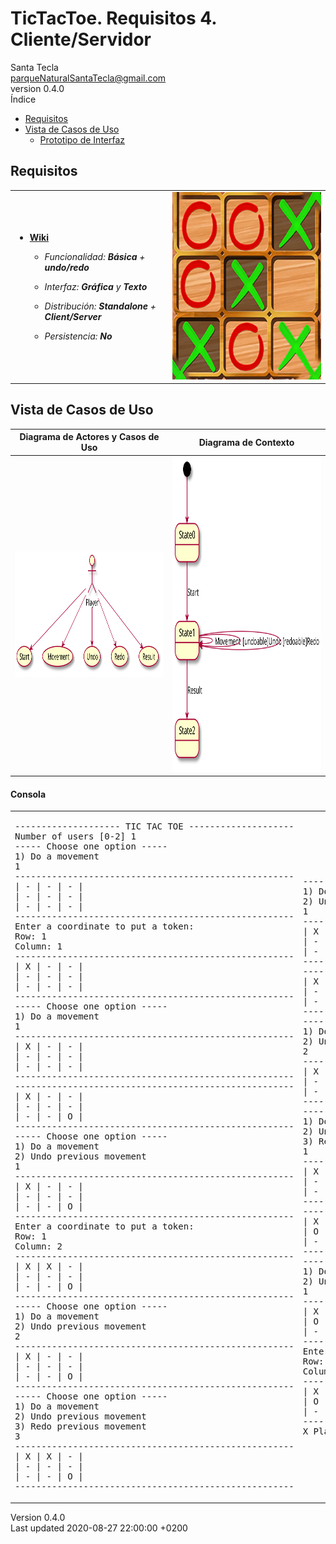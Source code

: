 <!DOCTYPE html>
<html lang="en">
<head>
<meta charset="UTF-8">
<meta http-equiv="X-UA-Compatible" content="IE=edge">
<meta name="viewport" content="width=device-width, initial-scale=1.0">
<meta name="generator" content="Asciidoctor 2.0.8">
<meta name="author" content="Santa Tecla">
<link rel="stylesheet" href="https://fonts.googleapis.com/css?family=Open+Sans:300,300italic,400,400italic,600,600italic%7CNoto+Serif:400,400italic,700,700italic%7CDroid+Sans+Mono:400,700">

<link rel="stylesheet" href="https://cdnjs.cloudflare.com/ajax/libs/font-awesome/4.7.0/css/font-awesome.min.css">
</head>
<body class="book">
<div id="header">
<h1>TicTacToe. Requisitos 4. <strong>Cliente/Servidor</strong></h1>
<div class="details">
<span id="author" class="author">Santa Tecla</span><br>
<span id="email" class="email"><a href="mailto:parqueNaturalSantaTecla@gmail.com">parqueNaturalSantaTecla@gmail.com</a></span><br>
<span id="revnumber">version 0.4.0</span>
</div>
<div id="toc" class="toc">
<div id="toctitle">Índice</div>
<ul class="sectlevel1">
<li><a href="#requisitos">Requisitos</a></li>
<li><a href="#vista-de-casos-de-uso">Vista de Casos de Uso</a>
<ul class="sectlevel2">
<li><a href="#prototipo-de-interfaz">Prototipo de Interfaz</a></li>
</ul>
</li>
</ul>
</div>
</div>
<div id="content">
<div class="sect1">
<h2 id="requisitos">Requisitos</h2>
<div class="sectionbody">
<table class="tableblock frame-all grid-all stretch">
<colgroup>
<col style="width: 50%;">
<col style="width: 50%;">
</colgroup>
<tbody>
<tr>
<td class="tableblock halign-left valign-top"><div class="content"><div class="ulist">
<ul>
<li>
<p><a href="https://en.wikipedia.org/wiki/Tic-tac-toe"><strong>Wiki</strong></a></p>
<div class="ulist">
<ul>
<li>
<p><em>Funcionalidad: <strong>Básica</strong> + <strong>undo/redo</strong></em></p>
</li>
<li>
<p><em>Interfaz: <strong class="line-through">Gráfica</strong> y <strong>Texto</strong></em></p>
</li>
<li>
<p><em>Distribución: <strong>Standalone</strong> + <span class="lime-background"><strong>Client/Server</strong></span></em></p>
</li>
<li>
<p><em>Persistencia: <strong>No</strong></em></p>
</li>
</ul>
</div>
</li>
</ul>
</div></div></td>
<td class="tableblock halign-left valign-top"><div class="content"><div class="imageblock">
<div class="content">
<img src="build/docs/asciidoc/images/Dibujo.jpg" alt="Dibujo" width="300" height="300">
</div>
</div></div></td>
</tr>
</tbody>
</table>
</div>
</div>
<div class="sect1">
<h2 id="vista-de-casos-de-uso">Vista de Casos de Uso</h2>
<div class="sectionbody">
<table class="tableblock frame-all grid-all stretch">
<colgroup>
<col style="width: 50%;">
<col style="width: 50%;">
</colgroup>
<thead>
<tr>
<th class="tableblock halign-left valign-top">Diagrama de Actores y Casos de Uso</th>
<th class="tableblock halign-left valign-top">Diagrama de Contexto</th>
</tr>
</thead>
<tbody>
<tr>
<td class="tableblock halign-left valign-top"><div class="content"><div class="imageblock">
<div class="content">
<img src="build/docs/asciidoc/images/diagramaActoresCasosUso.svg" alt="diagramaActoresCasosUso" width="380" height="201">
</div>
</div></div></td>
<td class="tableblock halign-left valign-top"><div class="content"><div class="imageblock">
<div class="content">
<img src="build/docs/asciidoc/images/diagramaContexto.svg" alt="diagramaContexto" width="364" height="504">
</div>
</div></div></td>
</tr>
</tbody>
</table>
<div class="sect3">
<h4 id="consola">Consola</h4>
<table class="tableblock frame-all grid-all stretch">
<colgroup>
<col style="width: 50%;">
<col style="width: 50%;">
</colgroup>
<tbody>
<tr>
<td class="tableblock halign-left valign-top"><div class="content"><div class="literalblock">
<div class="content">
<pre>-------------------- TIC TAC TOE --------------------
Number of users [0-2] 1
----- Choose one option -----
1) Do a movement
1
-----------------------------------------------------
| - | - | - |
| - | - | - |
| - | - | - |
-----------------------------------------------------
Enter a coordinate to put a token:
Row: 1
Column: 1
-----------------------------------------------------
| X | - | - |
| - | - | - |
| - | - | - | 
-----------------------------------------------------
----- Choose one option -----
1) Do a movement
1
-----------------------------------------------------
| X | - | - |
| - | - | - |
| - | - | - |
-----------------------------------------------------
-----------------------------------------------------
| X | - | - |
| - | - | - | 
| - | - | O |
-----------------------------------------------------
----- Choose one option -----
1) Do a movement
2) Undo previous movement
1
-----------------------------------------------------
| X | - | - |
| - | - | - |
| - | - | O |
-----------------------------------------------------
Enter a coordinate to put a token:
Row: 1
Column: 2
-----------------------------------------------------
| X | X | - |
| - | - | - |
| - | - | O |
-----------------------------------------------------
----- Choose one option -----
1) Do a movement
2) Undo previous movement
2
-----------------------------------------------------
| X | - | - |
| - | - | - |
| - | - | O |
-----------------------------------------------------
----- Choose one option -----
1) Do a movement
2) Undo previous movement
3) Redo previous movement
3
-----------------------------------------------------
| X | X | - |
| - | - | - |
| - | - | O |
-----------------------------------------------------</pre>
</div>
</div></div></td>
<td class="tableblock halign-left valign-top"><div class="content"><div class="literalblock">
<div class="content">
<pre>----- Choose one option -----
1) Do a movement
2) Undo previous movement
1
-----------------------------------------------------
| X | X | - |
| - | - | - |
| - | - | O |
-----------------------------------------------------
-----------------------------------------------------
| X | X | O |
| - | - | - |
| - | - | O |
-----------------------------------------------------
----- Choose one option -----
1) Do a movement
2) Undo previous movement
2
-----------------------------------------------------
| X | X | - |
| - | - | - |
| - | - | O |
-----------------------------------------------------
----- Choose one option -----
1) Do a movement
2) Undo previous movement
3) Redo previous movement
1
-----------------------------------------------------
| X | X | - |
| - | - | - |
| - | - | O |
-----------------------------------------------------
-----------------------------------------------------
| X | X | - |
| O | - | - |
| - | - | O |
-----------------------------------------------------
----- Choose one option -----
1) Do a movement
2) Undo previous movement
1
-----------------------------------------------------
| X | X | - |
| O | - | - |
| - | - | O |
-----------------------------------------------------
Enter a coordinate to put a token:
Row: 1
Column: 3
-----------------------------------------------------
| X | X | X |
| O | - | - |
| - | - | O |
-----------------------------------------------------
X Player: You win!!! :-)</pre>
</div>
</div></div></td>
</tr>
</tbody>
</table>
</div>
</div>
</div>
</div>
</div>
<div id="footer">
<div id="footer-text">
Version 0.4.0<br>
Last updated 2020-08-27 22:00:00 +0200
</div>
</div>
</html>